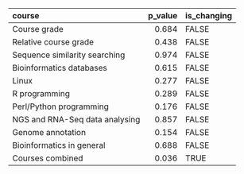 | course                         | p_value | is_changing |
| :----------------------------- | ------: | :---------- |
| Course grade                   |   0.684 | FALSE       |
| Relative course grade          |   0.438 | FALSE       |
| Sequence similarity searching  |   0.974 | FALSE       |
| Bioinformatics databases       |   0.615 | FALSE       |
| Linux                          |   0.277 | FALSE       |
| R programming                  |   0.289 | FALSE       |
| Perl/Python programming        |   0.176 | FALSE       |
| NGS and RNA-Seq data analysing |   0.857 | FALSE       |
| Genome annotation              |   0.154 | FALSE       |
| Bioinformatics in general      |   0.688 | FALSE       |
| Courses combined               |   0.036 | TRUE        |
